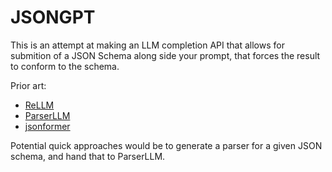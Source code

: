 # JSONGPT

This is an attempt at making an LLM completion API that allows for submition of a JSON Schema along side your prompt, that forces the result to conform to the schema.

Prior art:
* [ReLLM](https://github.com/r2d4/rellm)
* [ParserLLM](https://github.com/r2d4/parserllm)
* [jsonformer](https://github.com/1rgs/jsonformer)

Potential quick approaches would be to generate a parser for a given JSON schema, and hand that to ParserLLM.
